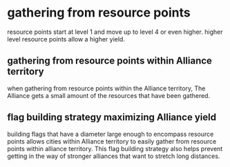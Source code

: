 # gathering from resource points
resource points start at level 1 and move up to level 4 or even higher. higher level resource points allow a higher yield.
## gathering from resource points within Alliance territory
when gathering from resource points within the Alliance territory, The Alliance gets a small amount of the resources that have been gathered.
## flag building strategy maximizing Alliance yield
building flags that have a diameter large enough to encompass resource points allows cities within Alliance territory to easily gather from resource points within alliance territory.
This flag building strategy also helps prevent getting in the way of stronger alliances that want to stretch long distances.
